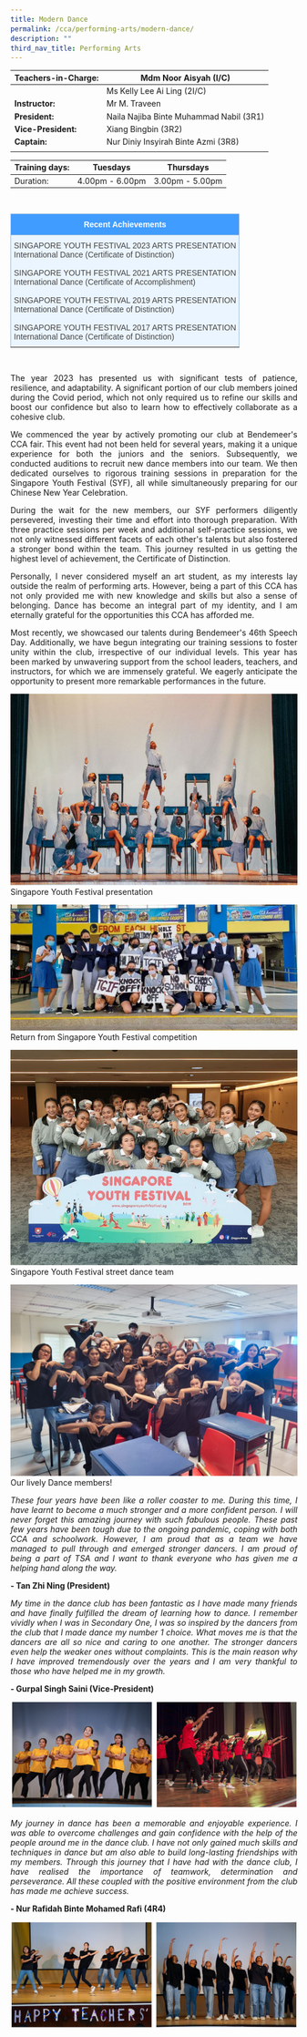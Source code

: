 ```yaml
---
title: Modern Dance
permalink: /cca/performing-arts/modern-dance/
description: ""
third_nav_title: Performing Arts
---
```

|  **Teachers-in-Charge:** | Mdm Noor Aisyah (I/C) | 
| -------- | -------- |
|  | Ms Kelly Lee Ai Ling (2I/C) |
|**Instructor:** | Mr M. Traveen|
|**President:** |  Naila Najiba Binte Muhammad Nabil (3R1) |
|**Vice-President:** |  Xiang Bingbin (3R2)   |
|**Captain:**|Nur Diniy Insyirah Binte Azmi (3R8)  |
|  |  |

| Training days: | Tuesdays  | Thursdays |
| - | -| -|
| Duration: |  4.00pm - 6.00pm | 3.00pm - 5.00pm |

<br><style type="text/css">
.tg  {border-collapse:collapse;border-color:#9ABAD9;border-spacing:0;}
.tg td{background-color:#EBF5FF;border-color:#9ABAD9;border-style:solid;border-width:1px;color:#444;
  font-family:Arial, sans-serif;font-size:14px;overflow:hidden;padding:10px 5px;word-break:normal;}
.tg th{background-color:#409cff;border-color:#9ABAD9;border-style:solid;border-width:1px;color:#fff;
  font-family:Arial, sans-serif;font-size:14px;font-weight:normal;overflow:hidden;padding:10px 5px;word-break:normal;}
.tg .tg-3jrd{border-color:inherit;font-family:"Lucida Sans Unicode", "Lucida Grande", sans-serif !important;font-size:medium;
  text-align:left;vertical-align:top}
</style>
<table class="tg">
<thead>
  <tr>
		<th class="tg-3jrd"><b>Recent Achievements</b><br></th>
  </tr>
</thead>
<tbody>
  <tr>
    <td class="tg-3jrd">SINGAPORE YOUTH FESTIVAL 2023 ARTS PRESENTATION<br> 
International Dance (Certificate of Distinction)<br>
			<br>  
SINGAPORE YOUTH FESTIVAL 2021 ARTS PRESENTATION
<br> International Dance (Certificate of Accomplishment)
<br> 
			<br> 
SINGAPORE YOUTH FESTIVAL 2019 ARTS PRESENTATION
<br> International Dance (Certificate of Distinction)<br> 
			<br> 
SINGAPORE YOUTH FESTIVAL 2017 ARTS PRESENTATION
<br> International Dance (Certificate of Distinction)</td>
  </tr>
</tbody>
</table>
<br>


<p style="text-align:justify">The year 2023 has presented us with significant tests of patience, resilience, and adaptability. A significant portion of our club members joined during the Covid period, which not only required us to refine our skills and boost our confidence but also to learn how to effectively collaborate as a cohesive club.</p>

<p style="text-align:justify">We commenced the year by actively promoting our club at Bendemeer's CCA fair. This event had not been held for several years, making it a unique experience for both the juniors and the seniors. Subsequently, we conducted auditions to recruit new dance members into our team. We then dedicated ourselves to rigorous training sessions in preparation for the Singapore Youth Festival (SYF), all while simultaneously preparing for our Chinese New Year Celebration.</p>

<p style="text-align:justify">During the wait for the new members, our SYF performers diligently persevered, investing their time and effort into thorough preparation. With three practice sessions per week and additional self-practice sessions, we not only witnessed different facets of each other's talents but also fostered a stronger bond within the team. This journey resulted in us getting the highest level of achievement, the Certificate of Distinction.</p>

<p style="text-align:justify">Personally, I never considered myself an art student, as my interests lay outside the realm of performing arts. However, being a part of this CCA has not only provided me with new knowledge and skills but also a sense of belonging. Dance has become an integral part of my identity, and I am eternally grateful for the opportunities this CCA has afforded me.</p>

<p style="text-align:justify">Most recently, we showcased our talents during Bendemeer's 46th Speech Day. Additionally, we have begun integrating our training sessions to foster unity within the club, irrespective of our individual levels. This year has been marked by unwavering support from the school leaders, teachers, and instructors, for which we are immensely grateful. We eagerly anticipate the opportunity to present more remarkable performances in the future.</p>



![Singapore Youth Festival presentation](/images/Cca/cca-dance-01.jpg)
Singapore Youth Festival presentation

![Return from Singapore Youth Festival competition](/images/Cca/cca-dance-02.jpg)
Return from Singapore Youth Festival competition

![Singapore Youth Festival street dance team](/images/Cca/cca-dance-03.jpg)
Singapore Youth Festival street dance team

![2022 CCA Group Photo](/images/Cca/cca-dance-09.jpg)
Our lively Dance members!


<p style="text-align:justify; font-style:italic">These four years have been like a roller coaster to me. During this time, I have learnt to become a much stronger and a more confident person. I will never forget this amazing journey with such fabulous people. These past few years have been tough due to the ongoing pandemic, coping with both CCA and schoolwork. However, I am proud that as a team we have managed to pull through and emerged stronger dancers. I am proud of being a part of TSA and I want to thank everyone who has given me a helping hand along the way.</p>

**- Tan Zhi Ning (President)**


<p style="text-align:justify; font-style:italic">My time in the dance club has been fantastic as I have made many friends and have finally fulfilled the dream of learning how to dance. I remember vividly when I was in Secondary One, I was so inspired by the dancers from the club that I made dance my number 1 choice. What moves me is that the dancers are all so nice and caring to one another. The stronger dancers even help the weaker ones without complaints. This is the main reason why I have improved tremendously over the years and I am very thankful to those who have helped me in my growth.</p>

**- Gurpal Singh Saini (Vice-President)**

![](/images/Cca/cca-dance-05.jpg)
 
<p style="text-align:justify; font-style:italic">My journey in dance has been a memorable and enjoyable experience. I was able to overcome challenges and gain confidence with the help of the people around me in the dance club. I have not only gained much skills and techniques in dance but am also able to build long-lasting friendships with my members. Through this journey that I have had with the dance club, I have realised the importance of teamwork, determination and perseverance. All these coupled with the positive environment from the club has made me achieve success.</p>

**- Nur Rafidah Binte Mohamed Rafi (4R4)**

![](/images/Cca/cca-dance-06.jpg)